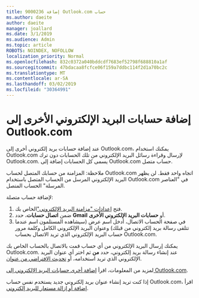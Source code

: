 ```yaml
---
title: إضافة 9000236 Outlook.com حساب
ms.author: daeite
author: daeite
manager: joallard
ms.date: 3/1/2019
ms.audience: Admin
ms.topic: article
ROBOTS: NOINDEX, NOFOLLOW
localization_priority: Normal
ms.openlocfilehash: 832c0372a040bddcdf7683ef52798f688810a1af
ms.sourcegitcommit: 47bdacaa8fcfce06f159a7ddbc114f2d1a70bc2c
ms.translationtype: MT
ms.contentlocale: ar-SA
ms.lasthandoff: 03/02/2019
ms.locfileid: "30364991"
---
```

# <a name="add-your-other-email-accounts-to-outlookcom"></a>إضافة حسابات البريد الإلكتروني الأخرى إلى Outlook.com

عند إضافة حسابات بريد إلكتروني أخرى إلى Outlook.com، يمكنك استخدام Outlook.com لإرسال وقراءة رسائل البريد الإلكتروني من تلك الحسابات دون ترك Outlook.com. يسمى كل الحسابات إضافة إلى Outlook.com حساب متصل.

ملاحظة: المزامنة من حسابك المتصل لحساب Outlook.com اتجاه واحد فقط. لن يظهر البريد الإلكتروني المرسل من الحساب المتصل باستخدام Outlook.com في "العناصر المرسلة" الحساب المتصل.

لإضافة حساب متصلة:

1. فتح [إعدادات "مزامنة البريد الإلكتروني"](https://go.microsoft.com/fwlink/?linkid=875264)الخاص بك.
2. ضمن **اتصال حسابات**، حدد **Gmail** أو **حسابات البريد الإلكتروني الأخرى**.
3. في صفحة الحساب الاتصال، أدخل اسم عرض (سيشاهده المستلمون اسم عندما تتلقى رسالة بريد إلكتروني من قبلك) وعنوان البريد الإلكتروني الكامل وكلمة مرور حساب البريد الإلكتروني الذي تريد الاتصال بحساب Outlook.com.

يمكنك إرسال البريد الإلكتروني من أي حساب قمت بالاتصال بالحساب الخاص بك Outlook.com. عند إنشاء رسالة بريد إلكتروني، حدد **من** ثم اختر أي عنوان البريد الإلكتروني الذي تريد استخدامه، أو [تحديث الافتراضي من عنوان](https://go.microsoft.com/fwlink/?linkid=875264).

لمزيد من المعلومات، اقرأ [إضافة أخرى حسابات البريد الإلكتروني إلى Outlook.com](https://support.office.com/article/c5224df4-5885-4e79-91ba-523aa743f0ba).

إذا كنت تريد إنشاء عنوان بريد إلكتروني جديد يستخدم نفس حساب Outlook.com، اقرأ [إضافة أو إزالة مستعار للبريد إلكتروني](https://support.office.com/article/459b1989-356d-40fa-a689-8f285b13f1f2).